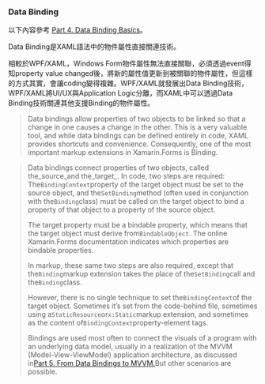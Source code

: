 ### Data Binding

以下內容參考 [Part 4. Data Binding Basics](https://developer.xamarin.com/guides/xamarin-forms/xaml/xaml-basics/data_binding_basics/)。

Data Binding是XAML語法中的物件屬性直接關連技術。

相較於WPF/XAML，Windows Form物件屬性無法直接關聯，必須透過event得知property value changed後，將新的屬性值更新到被關聯的物件屬性，但這樣的方式其實，會讓coding變得複雜。WPF/XAML就發展出Data Binding技術，WPF/XAML將UI/UX與Application Logic分離，而XAML中可以透過Data Binding技術關連其他支援Binding的物件屬性。

> Data bindings allow properties of two objects to be linked so that a change in one causes a change in the other. This is a very valuable tool, and while data bindings can be defined entirely in code, XAML provides shortcuts and convenience. Consequently, one of the most important markup extensions in Xamarin.Forms is Binding.



> Data bindings connect properties of two objects, called the_source_and the_target_. In code, two steps are required: The`BindingContext`property of the target object must be set to the source object, and the`SetBinding`method \(often used in conjunction with the`Binding`class\) must be called on the target object to bind a property of that object to a property of the source object.
>
> The target property must be a bindable property, which means that the target object must derive from`BindableObject`. The online Xamarin.Forms documentation indicates which properties are bindable properties.
>
> In markup, these same two steps are also required, except that the`Binding`markup extension takes the place of the`SetBinding`call and the`Binding`class.
>
> However, there is no single technique to set the`BindingContext`of the target object. Sometimes it’s set from the code-behind file, sometimes using a`StaticResource`or`x:Static`markup extension, and sometimes as the content of`BindingContext`property-element tags.
>
> Bindings are used most often to connect the visuals of a program with an underlying data model, usually in a realization of the MVVM \(Model-View-ViewModel\) application architecture, as discussed in[Part 5. From Data Bindings to MVVM.](https://developer.xamarin.com/guides/xamarin-forms/xaml/xaml-basics/data_bindings_to_mvvm/)But other scenarios are possible.



  


